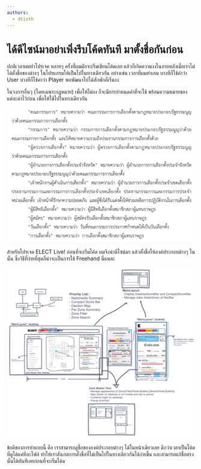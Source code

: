 ```yaml
---
authors:
  - dtinth
---
```


# ได้ดีไซน์มาอย่าเพิ่งรีบโค้ดทันที มาตั้งชื่อกันก่อน

<author-list></author-list>

ปกติเวลาผมทำโปรเจค หลายๆ ครั้งที่ผมมักจะเริ่มเขียนโค้ดเลย แล้วก็เกิดความงงในภายหลังเมื่อเราไม่ได้ตั้งชื่อของต่างๆ ในโปรแกรมให้เป็นไปในทางเดียวกัน อย่างเช่น เวลาที่ผมทำเกม บางทีก็ใช้คำว่า User บางทีก็ใช้คำว่า Player พอพัฒนาไปได้สักพักก็เริ่มงง

ในวงการอื่นๆ (โดยเฉพาะกฏหมาย) เพื่อให้ไม่งง ก็จะมีการกำหนดคำที่จะใช้ พร้อมความหมายของแต่ละคำไว้ก่อน เพื่อให้ใช้ไปในทางเดียวกัน

![](./defs.png)

สำหรับโปรเจค ELECT Live! ก่อนที่จะเริ่มโค้ด ผมจึงนำดีไซน์มา แล้วตั้งชื่อให้องค์ประกอบต่างๆ ในนั้น ซึ่งวิธีที่ง่ายที่สุดก็น่าจะเป็นการใช้ Freehand นี่แหละ

![](./sketch.png)

ข้อดีของการทำแบบนี้ คือ เราสามารถดูชื่อขององค์ประกอบต่างๆ ได้ในหน้าเดียวเลย ดีกว่าเวลาเป็นโค้ด ที่ดูได้แค่ทีละไฟล์ ทำให้เราสังเกตการตั้งชื่อที่ไม่เป็นไปในทางเดียวกันได้ง่ายขึ้น และสามารถแก้ชื่อตรงนั้นได้ทันทีเลยก่อนที่จะเริ่มโค้ด
